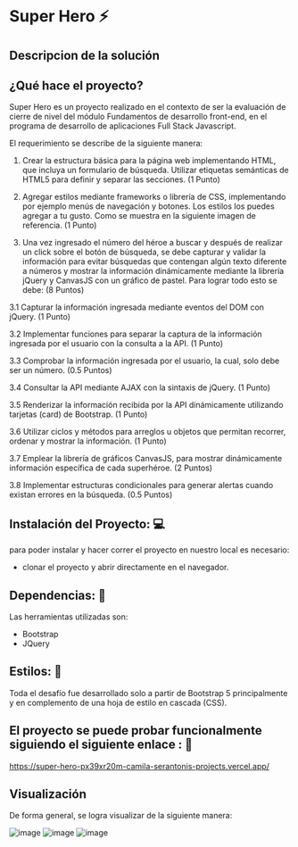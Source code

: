 
# Super Hero ⚡

## Descripcion de la solución

## ¿Qué hace el proyecto? 
Super Hero es un proyecto realizado en el contexto de ser la evaluación de cierre de nivel del módulo Fundamentos de desarrollo  front-end, en el programa de desarrollo de aplicaciones Full Stack Javascript.

El requerimiento se describe de la siguiente manera: 
1. Crear la estructura básica para la página web implementando HTML, que incluya un
formulario de búsqueda. Utilizar etiquetas semánticas de HTML5 para definir y
separar las secciones. (1 Punto)

2. Agregar estilos mediante frameworks o librería de CSS, implementando por ejemplo
menús de navegación y botones. Los estilos los puedes agregar a tu gusto. Como se
muestra en la siguiente imagen de referencia. (1 Punto)

3. Una vez ingresado el número del héroe a buscar y después de realizar un click sobre
el botón de búsqueda, se debe capturar y validar la información para evitar búsquedas
que contengan algún texto diferente a números y mostrar la información
dinámicamente mediante la librería jQuery y CanvasJS con un gráfico de pastel. Para
lograr todo esto se debe: (8 Puntos)

3.1 Capturar la información ingresada mediante eventos del DOM con jQuery. (1
Punto)

3.2 Implementar funciones para separar la captura de la información ingresada
por el usuario con la consulta a la API. (1 Punto)

3.3 Comprobar la información ingresada por el usuario, la cual, solo debe ser un
número. (0.5 Puntos)

3.4 Consultar la API mediante AJAX con la sintaxis de jQuery. (1 Punto)

3.5 Renderizar la información recibida por la API dinámicamente utilizando
tarjetas (card) de Bootstrap. (1 Punto)

3.6 Utilizar ciclos y métodos para arreglos u objetos que permitan recorrer, ordenar
y mostrar la información. (1 Punto)

3.7 Emplear la librería de gráficos CanvasJS, para mostrar dinámicamente
información específica de cada superhéroe. (2 Puntos)

3.8 Implementar estructuras condicionales para generar alertas cuando existan
errores en la búsqueda. (0.5 Puntos)


## Instalación del Proyecto: 💻

para poder instalar y hacer correr el proyecto en nuestro local es necesario: 
- clonar el proyecto y abrir directamente en el navegador.

## Dependencias: 🧰

Las herramientas utilizadas son: 

- Bootstrap
- JQuery 

## Estilos: 💅

Toda el desafío fue desarrollado solo a partir de Bootstrap 5 principalmente y en complemento de una  hoja de estilo en cascada (CSS).

## El proyecto se puede probar funcionalmente  siguiendo el siguiente enlace : 🚀

https://super-hero-px39xr20m-camila-serantonis-projects.vercel.app/

## Visualización 
De forma general, se logra visualizar de la siguiente manera:

![image](https://github.com/CamiSerantoni/Super-Hero/assets/152921799/9efd9332-64a3-4c89-92e6-7ea6f4b05c3e)
![image](https://github.com/CamiSerantoni/Super-Hero/assets/152921799/3a4bde73-deff-4782-99d6-0d02ba02ff07)
![image](https://github.com/CamiSerantoni/Super-Hero/assets/152921799/6258b9b1-4a5f-4dd2-a21c-990256a6873f)



